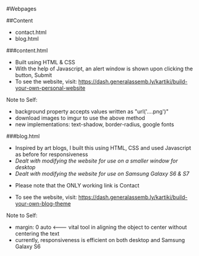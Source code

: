#Webpages

##Content
- contact.html
- blog.html


###content.html
- Built using HTML & CSS
- With the help of Javascript, an alert window is shown upon clicking the button, Submit
- To see the website, visit: https://dash.generalassemb.ly/kartiki/build-your-own-personal-website 

Note to Self:
- background property accepts values written as "url('....png')"
- download images to imgur to use the above method
- new implementations: text-shadow, border-radius, google fonts

###blog.html
- Inspired by art blogs, I built this using HTML, CSS and used Javascript as before for responsiveness
- <i>Dealt with modifying the website for use on a smaller window for desktop</i>
- <i>Dealt with modifying the website for use on Samsung Galaxy S6 & S7 </i>
* Please note that the ONLY working link is Contact
- To see the website, visit: https://dash.generalassemb.ly/kartiki/build-your-own-blog-theme

Note to Self:
- margin: 0 auto <--- vital tool in aligning the object to center without centering the text
- currently, responsiveness is efficient on both desktop and Samsung Galaxy S6
